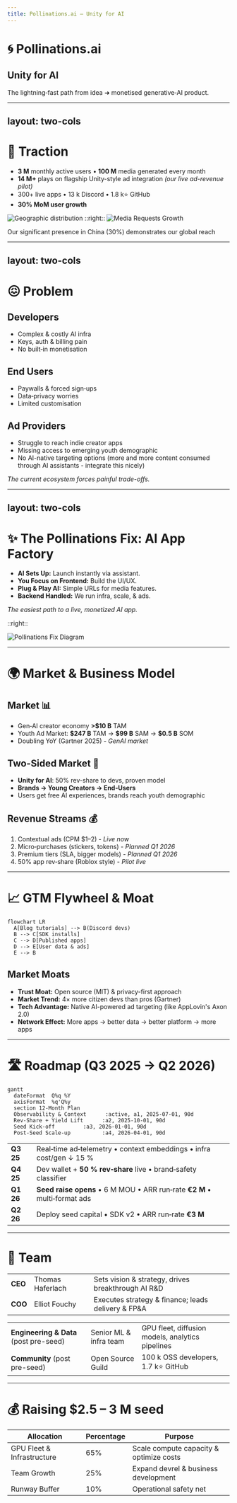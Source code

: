 ```yaml
---
title: Pollinations.ai — Unity for AI
---
```


# 🌀 Pollinations.ai

## Unity for AI

The lightning‑fast path from idea ➜ monetised generative‑AI product.

<!--
SLIDE GUIDANCE:
-->

---
layout: two-cols
---

# 🚀 Traction

* **3 M** monthly active users • **100 M** media generated every month
* **14 M+** plays on flagship Unity-style ad integration *(our live ad-revenue pilot)*
* 300+ live apps • 13 k Discord • 1.8 k⭐ GitHub
* **30% MoM user growth**

<img src="/media/piechart_countries_genz.png" alt="Geographic distribution" class="w-64 mx-auto" />
::right::

<img src="/media/media_requests_per_day_genz.png" alt="Media Requests Growth" class="w-3/4 mx-auto mb-4" />


<p class="text-center text-xs text-gray-500">Our significant presence in China (30%) demonstrates our global reach</p>

<!--
SLIDE GUIDANCE:
<p class="text-center text-sm mt-2"><strong>Key Markets:</strong> 30% CN, 13% US, 13% EU, 6% IN</p>
The 30% China presence is significant - emphasize our global reach as differentiator
Key growth metrics should be added : 30% MoM media generation
-->

---
layout: two-cols
---

# 😖 Problem

## Developers
* Complex & costly AI infra
* Keys, auth & billing pain
* No built‑in monetisation
## End Users
* Paywalls & forced sign‑ups
* Data‑privacy worries
* Limited customisation
## Ad Providers
* Struggle to reach indie creator apps
* Missing access to emerging youth demographic
* No AI-native targeting options (more and more content consumed through AI assistants - integrate this nicely)

*The current ecosystem forces painful trade-offs.*

<!--
SLIDE GUIDANCE:
- emerging youth demographic is weird maybe.
- Consider mentioning competition implicitly (without naming) by referencing their limitations (check context/parallels-unity-for-ai-and-others.md for more detail)
-->

---
layout: two-cols
---

# ✨ The Pollinations Fix: AI App Factory

*   **AI Sets Up:** Launch instantly via assistant.
*   **You Focus on Frontend:** Build the UI/UX.
*   **Plug & Play AI:** Simple URLs for media features.
*   **Backend Handled:** We run infra, scale, & ads.

*The easiest path to a live, monetized AI app.*

::right::

<img src="/media/pollinations_fix_genz.png" alt="Pollinations Fix Diagram" class="w-mx mx-auto mt-4" />

<!--
SLIDE GUIDANCE:
- Synthesized from Alt 2 & 3.
- Kept "AI App Factory" (Alt 3).
- Used "AI Sets Up" (Alt 2/3) + "Launch instantly" (Alt 3 speed).
- Used "You Focus on Frontend" (Alt 2 developer role).
- Improved "Plug-in AI" to "Plug & Play AI" + "Simple URLs".
- Used "Backend Handled" (Alt 2 clarity) + "infra, scale & ads" (Alt 2/3 specifics).
- Kept strong tagline (Alt 3).
-->

<!-- SPEAKER NOTES:
- Developers use their AI coding assistant (integrated with our tools) to bootstrap projects from various starter kits (React, Unity, etc.), automating repo creation, config, and deployment.
- This frees the developer to concentrate *only* on building the user-facing application.
- Adding generative AI (image, text, audio) requires just simple HTTPS calls to our Edge APIs.
- Pollinations manages the entire backend: scalable hosting (e.g., GitHub Pages), CI/CD, model serving, security, auth, usage metering, and the monetization layer (serving ads, managing rev-share payouts). Zero server ops for the dev.
-->

---

# 🌍 Market & Business Model

## Market 📊

* Gen‑AI creator economy **>\$10 B** TAM
* Youth Ad Market: **\$247 B** TAM → **\$99 B** SAM → **\$0.5 B** SOM
* Doubling YoY (Gartner 2025) - *GenAI market*

## Two-Sided Market 🔄

* **Unity for AI**: 50% rev-share to devs, proven model
* **Brands → Young Creators → End-Users**
* Users get free AI experiences, brands reach youth demographic

## Revenue Streams 💰

1. Contextual ads (CPM \$1–2) - *Live now*
2. Micro‑purchases (stickers, tokens) - *Planned Q1 2026*
3. Premium tiers (SLA, bigger models) - *Planned Q1 2026*
4. 50% app rev‑share (Roblox style) - *Pilot live*

<!--
SLIDE GUIDANCE:
- source of truth for Revenue Streams is the file: context/roadmap.md
- untapped / developping market
- Potential positioning options from parallels doc: "GIPHY-meets-AdSense for AI", "Unsplash for AI—monetised out-of-the-box"
- Unity, AppLovin, and other platforms demonstrate lightweight SDKs with embedded ads are proven high-margin models
- Consider adding slide on how we're better/differently positioned than Unity/AppLovin for AI era (AI-native, better targeting)
- Market file to keep as source of truth : context/market-size.md
-->

---

# 📈 GTM Flywheel & Moat

```mermaid
flowchart LR
  A[Blog tutorials] --> B(Discord devs)
  B --> C[SDK installs]
  C --> D[Published apps]
  D --> E[User data & ads]
  E --> B
```

## Market Moats

* **Trust Moat:** Open source (MIT) & privacy-first approach
* **Market Trend:** 4× more citizen devs than pros (Gartner)
* **Tech Advantage:** Native AI-powered ad targeting (like AppLovin's Axon 2.0)
* **Network Effect:** More apps → better data → better platform → more apps

<!--
SLIDE GUIDANCE:
- Unity generates $1.2B (66%) from ads via lightweight SDK with rev-share - directly parallel to our model
- potentially the best slide to add competition
- 4× more citizen devs than pros devs is the the beginning of the trend
- it feels like market trend should be in the previous slide to me
- one of our principle moats is that devs are embedding us in their open source repositories, making youtube videos, and spreading the word organically. discord bots in many guilds...
- Consider adding from parallels doc: "Anyone who can type a prompt is a potential Pollinations integrator" (maybe previous slide)
- Consider adding IDC forecast: 750M new cloud-native apps by 2026 - huge TAM expansion (previous slide?)
- Ad unit options to consider highlighting: native widgets, brand overlays, performance link ads
-->


---

# 🛣️ Roadmap (Q3 2025 → Q2 2026)

```mermaid
gantt
  dateFormat  Q%q %Y
  axisFormat  %q'Q%y
  section 12‑Month Plan
  Observability & Context      :active, a1, 2025-07-01, 90d
  Rev‑Share + Yield Lift      :a2, 2025-10-01, 90d
  Seed Kick‑off         :a3, 2026-01-01, 90d
  Post‑Seed Scale‑up          :a4, 2026-04-01, 90d
```

|    |                                                                    | 
| --------- | --------------------------------------------------------------------------------- | 
| **Q3 25** | Real‑time ad‑telemetry • context embeddings • infra cost/gen ↓ 15 %               | 
| **Q4 25** | Dev wallet + **50 % rev‑share** live • brand‑safety classifier                    | 
| **Q1 26** | **Seed raise opens** • 6 M MOU • ARR run‑rate **€2 M** • multi‑format ads         |
| **Q2 26** | Deploy seed capital • SDK v2 • ARR run‑rate **€3 M**                              |

<!--
SLIDE GUIDANCE:
-->

---

# 👥 Team

|  |  |  |
|------|------|-------|
| **CEO** | Thomas Haferlach | Sets vision & strategy, drives breakthrough AI R&D |
| **COO** | Elliot Fouchy | Executes strategy & finance; leads delivery & FP&A |

|  |  |  |
|------|------|--------|
| **Engineering & Data** (post pre-seed) | Senior ML & infra team | GPU fleet, diffusion models, analytics pipelines |
| **Community** (post pre-seed) | Open Source Guild | 100 k OSS developers, 1.7 k⭐ GitHub |

---

# 💰 Raising **\$2.5 – 3 M seed**

| Allocation | Percentage | Purpose |
|------------|------------|---------|
| GPU Fleet & Infrastructure | 65% | Scale compute capacity & optimize costs |
| Team Growth | 25% | Expand devrel & business development |
| Runway Buffer | 10% | Operational safety net |

<!--
SLIDE GUIDANCE:
- Use table format for clearer visualization of fund allocation
- Add purpose column to provide context for each allocation
- Keep consistent with financial presentation style
-->

<!--
SLIDE GUIDANCE:
- 💫 **Founders have shipped creative‑AI products together for 10 years: a tested, high‑trust partnership built on shared vision and execution**
- update all using this file: context/team.md
- Collaboration: The founders share a long history of collaboration, having worked together on various technology and creative projects for more than a decade, building strong synergy and shared vision.
-->